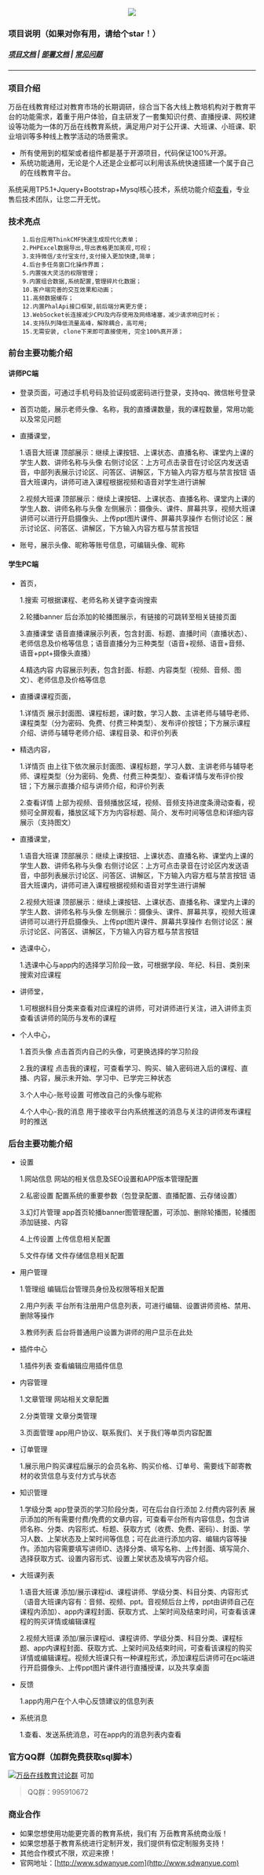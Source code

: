 <div align=center><img src="logo.png"/></div>


### 项目说明（如果对你有用，请给个star！）
##### [项目文档](https://www.baidu.com/) |  [部署文档](https://www.baidu.com)  |  [常见问题](https://www.baidu.com)

---

### 项目介绍
万岳在线教育经过对教育市场的长期调研，综合当下各大线上教培机构对于教育平台的功能需求，着重于用户体验，自主研发了一套集知识付费、直播授课、网校建设等功能为一体的万岳在线教育系统，满足用户对于公开课、大班课、小班课、职业培训等多种线上教学活动的场景需求。
* 所有使用到的框架或者组件都是基于开源项目，代码保证100%开源。
* 系统功能通用，无论是个人还是企业都可以利用该系统快速搭建一个属于自己的在线教育平台。

系统采用TP5.1+Jquery+Bootstrap+Mysql核心技术，系统功能介绍[查看](https://www.baidu.com/)，专业售后技术团队，让您二开无忧。

### 技术亮点
```
    1.后台应用ThinkCMF快速生成现代化表单；
    2.PHPExcel数据导出,导出表格更加美观,可视；
    3.支持微信/支付宝支付,支付接入更加快捷,简单；
    4.后台多任务窗口化操作界面；
    5.内置强大灵活的权限管理；
    9.内置组合数据,系统配置,管理碎片化数据；
    10.客户端完善的交互效果和动画；
    11.高频数据缓存；
    12.内置PhalApi接口框架,前后端分离更方便；
    13.WebSocket长连接减少CPU及内存使用及网络堵塞，减少请求响应时长；
    14.支持队列降低流量高峰，解除耦合，高可用;
    15.无需安装, clone下来即可直接使用, 完全100%真开源；
```

### 前台主要功能介绍
#### 讲师PC端
* 登录页面，可通过手机号码及验证码或密码进行登录，支持qq、微信帐号登录
* 首页功能，展示老师头像、名称，我的直播课数量，我的课程数量，常用功能以及常见问题
* 直播课堂，

    1.语音大班课
            顶部展示：继续上课按钮、上课状态、直播名称、课堂内上课的学生人数、讲师名称与头像
            右侧讨论区：上方可点击录音在讨论区内发送语音，中部列表展示讨论区、问答区、讲解区，下方输入内容方框与禁言按钮
            语音大班课内，讲师可进入课程根据视频和语音对学生进行讲解
            
    2.视频大班课
            顶部展示：继续上课按钮、上课状态、直播名称、课堂内上课的学生人数、讲师名称与头像
            左侧展示：摄像头、课件、屏幕共享，视频大班课讲师可以进行开启摄像头、上传ppt图片课件、屏幕共享操作
            右侧讨论区：展示讨论区、问答区、讲解区，下方输入内容方框与禁言按钮
* 账号，展示头像、昵称等账号信息，可编辑头像、昵称


#### 学生PC端
* 首页，

    1.搜索 可根据课程、老师名称关键字查询搜索
    
    2.轮播banner 后台添加的轮播图展示，有链接的可跳转至相关链接页面
    
    3.直播课堂 语音直播课展示列表，包含封面、标题、直播时间（直播状态）、老师信息及价格等信息；语音直播分为三种类型（语音+视频、语音+音频、语音+ppt+摄像头直播）

    4.精选内容 内容展示列表，包含封面、标题、内容类型（视频、音频、图文）、老师信息及价格等信息
* 直播课课程页面，
    
    1.详情页 展示封面图、课程标题，课时数，学习人数、主讲老师与辅导老师、课程类型（分为密码、免费、付费三种类型）、发布评价按钮；下方展示课程介绍、讲师与辅导老师介绍、课程目录、和评价列表
* 精选内容， 

    1.详情页 由上往下依次展示封面图、课程标题，学习人数、主讲老师与辅导老师、课程类型（分为密码、免费、付费三种类型）、查看详情与发布评价按钮；下方展示直播介绍与讲师介绍，和评价列表
    
    2.查看详情 上部为视频、音频播放区域，视频、音频支持进度条滑动查看，视频可全屏观看，播放区域下方为内容标题、简介、发布时间等信息和详细内容展示（支持图文）

 * 直播课堂，
    
    1.语音大班课 顶部展示：继续上课按钮、上课状态、直播名称、课堂内上课的学生人数、讲师名称与头像 右侧讨论区：上方可点击录音在讨论区内发送语音，中部列表展示讨论区、问答区、讲解区，下方输入内容方框与禁言按钮 语音大班课内，讲师可进入课程根据视频和语音对学生进行讲解
    
    2.视频大班课 顶部展示：继续上课按钮、上课状态、直播名称、课堂内上课的学生人数、讲师名称与头像 左侧展示：摄像头、课件、屏幕共享，视频大班课讲师可以进行开启摄像头、上传ppt图片课件、屏幕共享操作 右侧讨论区：展示讨论区、问答区、讲解区，下方输入内容方框与禁言按钮
* 选课中心，
    
    1.选课中心与app内的选择学习阶段一致，可根据学段、年纪、科目、类别来搜索对应课程

* 讲师堂，
    
    1.可根据科目分类来查看对应课程的讲师，可对讲师进行关注，进入讲师主页查看该讲师的简历与发布的课程
* 个人中心，
    
    1.首页头像 点击首页内自己的头像，可更换选择的学习阶段
    
    2.我的课程 点击我的课程，可查看学习、购买、输入密码进入后的课程、直播、内容，展示未开始、学习中、已学完三种状态
    
    3.个人中心-账号设置 可修改自己的头像与昵称
    
    4.个人中心-我的消息 用于接收平台内系统推送的消息与关注的讲师发布课程时的推送



### 后台主要功能介绍
* 设置
  
  1.网站信息 网站的相关信息及SEO设置和APP版本管理配置
    
  2.私密设置 配置系统的重要参数（包登录配置、直播配置、云存储设置）
    
  3.幻灯片管理 app首页轮播banner图管理配置，可添加、删除轮播图，轮播图添加链接、内容
  
  4.上传设置 上传信息相关配置
  
  5.文件存储 文件存储信息相关配置
  
* 用户管理
    
  1.管理组 编辑后台管理员身份及权限等相关配置
    
  2.用户列表 平台所有注册用户信息列表，可进行编辑、设置讲师资格、禁用、删除等操作

  3.教师列表 后台将普通用户设置为讲师的用户显示在此处
  
* 插件中心

  1.插件列表 查看编辑应用插件信息

* 内容管理
    
  1.文章管理 网站相关文章配置
  
  2.分类管理 文章分类管理
  
  3.页面管理 app用户协议、联系我们、关于我们等单页内容配置
    
* 订单管理 

  1.展示用户购买课程后展示的会员名称、购买价格、订单号、需要线下邮寄教材的收货信息与支付方式与状态

* 知识管理
  
  1.学级分类 app登录页的学习阶段分类，可在后台自行添加
  2.付费内容列表 展示添加的所有需要付费/免费的文章内容，可查看平台所有内容信息，包含讲师名称、分类、内容形式、标题、获取方式（收费、免费、密码）、封面、学习人数、上架状态及上架时间等信息；可在此进行添加内容、编辑内容等操作。添加内容需要填写讲师ID、选择分类、填写名称、上传封面、填写简介、选择获取方式、设置内容形式、设置上架状态及填写内容介绍。
  
* 大班课列表
  
  1.语音大班课 添加/展示课程id、课程讲师、学级分类、科目分类、内容形式（语音大班课内容有：音频、视频、ppt。音视频后台上传，ppt由讲师自己在课程内添加）、app内课程封面、获取方式、上架时间及结束时间，可查看该课程的购买详情或编辑课程
  
  2.视频大班课 添加/展示课程id、课程讲师、学级分类、科目分类、课程标题、app内课程封面、获取方式、上架时间及结束时间，可查看该课程的购买详情或编辑课程。视频大班课只有一种课程形式，添加课程后讲师可在pc端进行开启摄像头、上传ppt图片课件进行直播授课，以及共享桌面

* 反馈
    
  1.app内用户在个人中心反馈建议的信息列表

* 系统消息
  
  1.查看、发送系统消息，可在app内的消息列表内查看

  

### 官方QQ群（加群免费获取sql脚本）

<a target="_blank" href="https://qm.qq.com/cgi-bin/qm/qr?k=JShAyXeoKqg2lWFEUSElxELImhjeMG4y&jump_from=webapi"><img border="0" src="//pub.idqqimg.com/wpa/images/group.png" alt="万岳在线教育讨论群" title="万岳在线教育讨论群"></a> 可加

> QQ群：995910672

### 商业合作
* 如果您想使用功能更完善的教育系统，我们有 万岳教育系统商业版！
* 如果您想基于教育系统进行定制开发，我们提供有偿定制服务支持！
* 其他合作模式不限，欢迎来撩！
* 官网地址：[http://www.sdwanyue.com](http://www.sdwanyue.com)


